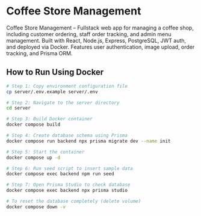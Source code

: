 # Coffee Store Management

Coffee Store Management – Fullstack web app for managing a coffee shop, including customer ordering, staff order tracking, and admin menu management. Built with React, Node.js, Express, PostgreSQL, JWT auth, and deployed via Docker. Features user authentication, image upload, order tracking, and Prisma ORM.

## How to Run Using Docker

```bash
# Step 1: Copy environment configuration file
cp server/.env.example server/.env

# Step 2: Navigate to the server directory
cd server

# Step 3: Build Docker container
docker compose build

# Step 4: Create database schema using Prisma
docker compose run backend npx prisma migrate dev --name init

# Step 5: Start the container
docker compose up -d

# Step 6: Run seed script to insert sample data
docker compose exec backend npm run seed

# Step 7: Open Prisma Studio to check database
docker compose exec backend npx prisma studio

# To reset the database completely (delete volume)
docker compose down -v
